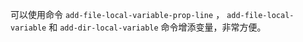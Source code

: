 可以使用命令 `add-file-local-variable-prop-line` ， `add-file-local-variable` 和 `add-dir-local-variable` 命令增添变量，非常方便。
